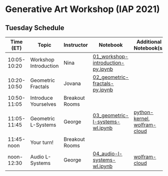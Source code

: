 # Generative Art Workshop (IAP 2021)

## Tuesday Schedule

| Time (ET)     | Topic                 | Instructor     | Notebook       | Additional Notebook(s) |
| -----------   | --------------------- | -------------- |--------------- | --------------- |
| 10:05-10:20   | Workshop Introduction | Nina           | [01_workshop-introduction-py.ipynb](https://github.com/gvarnavi/generative-art-iap/blob/master/01.19-Tuesday/01_workshop-introduction-py.ipynb)| |
| 10:20-10:50   | Geometric Fractals    | Jovana         | [02_geometric-fractals-py.ipynb](https://github.com/gvarnavi/generative-art-iap/blob/master/01.19-Tuesday/02_geometric-fractals-py.ipynb)| |
| 10:50-11:05   | Introduce Yourselves  | Breakout Rooms | | |
| 11:05-11:45   | Geometric L-Systems   | George         | [03_geometric-l-systems-wl.ipynb](https://github.com/gvarnavi/generative-art-iap/blob/master/01.19-Tuesday/03_geometric-l-systems-wl.ipynb)| [python-kernel](https://github.com/gvarnavi/generative-art-iap/blob/master/01.19-Tuesday/03X_geometric-l-systems-py.ipynb), [wolfram-cloud](https://www.wolframcloud.com/obj/gvarnavi/Published/03X_geometric-l-systems.nb)|
| 11:45-noon    | Your turn!            | Breakout Rooms | | |
| noon-12:30    | Audio L-Systems       | George         | [04_audio-l-systems-wl.ipynb](https://github.com/gvarnavi/generative-art-iap/blob/master/01.19-Tuesday/04_audio-l-systems-wl.ipynb)| [wolfram-cloud](https://www.wolframcloud.com/obj/gvarnavi/Published/03X_geometric-l-systems.nb)|

